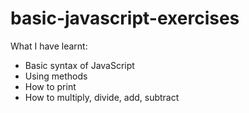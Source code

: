 # basic-javascript-exercises

What I have learnt:

- Basic syntax of JavaScript
- Using methods
- How to print
- How to multiply, divide, add, subtract
